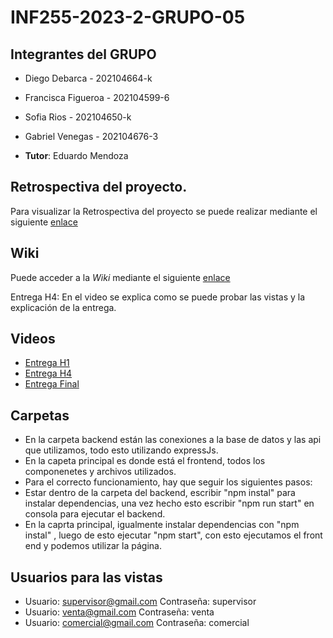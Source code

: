 # INF255-2023-2-GRUPO-05

## Integrantes del GRUPO

* Diego Debarca      -  202104664-k
* Francisca Figueroa -  202104599-6
* Sofia Rios         -  202104650-k
* Gabriel Venegas    -  202104676-3

* **Tutor**: Eduardo Mendoza

## Retrospectiva del proyecto.
Para visualizar la Retrospectiva del proyecto se puede realizar mediante el siguiente [enlace](https://gitlab.inf.utfsm.cl/diego.debarca/inf255-2023-2-grupo-05/-/wikis/Retrospectiva)



## Wiki
Puede acceder a la _Wiki_ mediante el siguiente [enlace](https://gitlab.inf.utfsm.cl/diego.debarca/inf255-2023-2-grupo-05/-/wikis/Home)

Entrega H4: En el video se explica como se puede probar las vistas y la explicación de la entrega.

## Videos 
* [Entrega H1](https://youtu.be/ZvxQnh-sigQ) 
* [Entrega H4](https://youtu.be/e84w7gc4u50)
* [Entrega Final](https://youtu.be/UBU30RI2tGU)

## Carpetas

* En la carpeta backend están las conexiones a la base de datos y las api que utilizamos, todo esto utilizando expressJs.
* En la capeta principal es donde está el frontend, todos los componenetes y archivos utilizados.
* Para el correcto funcionamiento, hay que seguir los siguientes pasos:
* Estar dentro de la carpeta del backend, escribir "npm instal" para instalar dependencias, una vez hecho esto escribir "npm run start" en consola para ejecutar el backend.
* En la caprta principal, igualmente instalar dependencias con "npm instal" , luego de esto ejecutar "npm start", con esto ejecutamos el front end y podemos utilizar la página.

## Usuarios para las vistas

* Usuario: supervisor@gmail.com  Contraseña: supervisor
* Usuario: venta@gmail.com Contraseña: venta
* Usuario: comercial@gmail.com Contraseña: comercial

